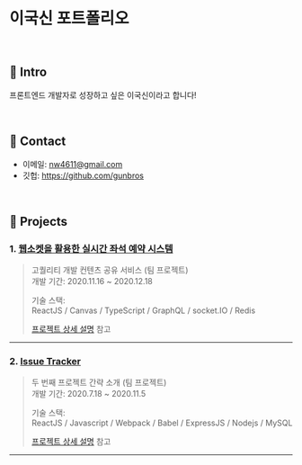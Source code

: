 # 이국신 포트폴리오

</br>

## :pushpin: Intro

프론트엔드 개발자로 성장하고 싶은 이국신이라고 합니다!

</br>

## :pushpin: Contact

- 이메일: nw4611@gmail.com
- 깃헙: https://github.com/gunbros

</br>

## :pushpin: Projects

### 1. [웹소켓을 활용한 실시간 좌석 예약 시스템](https://github.com/boostcamp-2020/Project07-A-RealTime-Seat-Reservation-System)

> 고퀄리티 개발 컨텐츠 공유 서비스 (팀 프로젝트)  
> 개발 기간: 2020.11.16 ~ 2020.12.18
>
> 기술 스택:  
> ReactJS / Canvas / TypeScript / GraphQL / socket.IO / Redis
>
> [프로젝트 상세 설명](https://github.com/boostcamp-2020/Project07-A-RealTime-Seat-Reservation-System) 참고

---

### 2. [Issue Tracker](https://github.com/GunBros/IssueTracker-21)

> 두 번째 프로젝트 간략 소개 (팀 프로젝트)  
> 개발 기간: 2020.7.18 ~ 2020.11.5
>
> 기술 스택:  
> ReactJS / Javascript / Webpack / Babel / ExpressJS / Nodejs / MySQL
>
> [프로젝트 상세 설명](https://github.com/GunBros/IssueTracker-21) 참고

---
